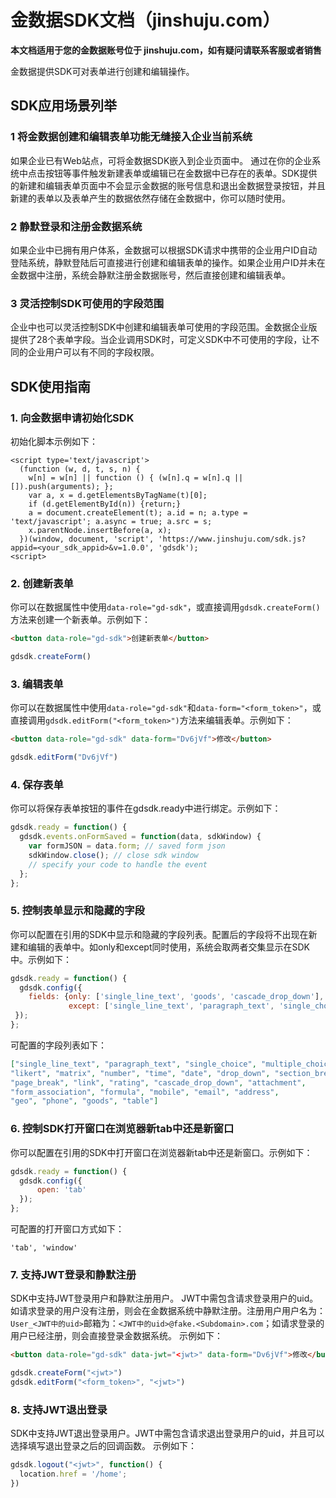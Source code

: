 # 金数据SDK文档（jinshuju.com）

**本文档适用于您的金数据账号位于 jinshuju.com，如有疑问请联系客服或者销售**

金数据提供SDK可对表单进行创建和编辑操作。

## SDK应用场景列举

### 1 将金数据创建和编辑表单功能无缝接入企业当前系统
如果企业已有Web站点，可将金数据SDK嵌入到企业页面中。 通过在你的企业系统中点击按钮等事件触发新建表单或编辑已在金数据中已存在的表单。SDK提供的新建和编辑表单页面中不会显示金数据的账号信息和退出金数据登录按钮，并且新建的表单以及表单产生的数据依然存储在金数据中，你可以随时使用。


### 2 静默登录和注册金数据系统
如果企业中已拥有用户体系，金数据可以根据SDK请求中携带的企业用户ID自动登陆系统，静默登陆后可直接进行创建和编辑表单的操作。如果企业用户ID并未在金数据中注册，系统会静默注册金数据账号，然后直接创建和编辑表单。


### 3 灵活控制SDK可使用的字段范围
企业中也可以灵活控制SDK中创建和编辑表单可使用的字段范围。金数据企业版提供了28个表单字段。当企业调用SDK时，可定义SDK中不可使用的字段，让不同的企业用户可以有不同的字段权限。



## SDK使用指南

### 1. 向金数据申请初始化SDK

初始化脚本示例如下：

````
<script type='text/javascript'>
  (function (w, d, t, s, n) {
    w[n] = w[n] || function () { (w[n].q = w[n].q || []).push(arguments); };
    var a, x = d.getElementsByTagName(t)[0];
    if (d.getElementById(n)) {return;}
    a = document.createElement(t); a.id = n; a.type = 'text/javascript'; a.async = true; a.src = s;
    x.parentNode.insertBefore(a, x);
  })(window, document, 'script', 'https://www.jinshuju.com/sdk.js?appid=<your_sdk_appid>&v=1.0.0', 'gdsdk');
<script>
````

### 2. 创建新表单

你可以在数据属性中使用`data-role="gd-sdk"`，或直接调用`gdsdk.createForm()`方法来创建一个新表单。示例如下：

```html
<button data-role="gd-sdk">创建新表单</button>
```

```javascript
gdsdk.createForm()
```


### 3. 编辑表单

你可以在数据属性中使用`data-role="gd-sdk"`和`data-form="<form_token>"`，或直接调用`gdsdk.editForm("<form_token>")`方法来编辑表单。示例如下：

```html
<button data-role="gd-sdk" data-form="Dv6jVf">修改</button>
```
```javascript
gdsdk.editForm("Dv6jVf")
```


### 4. 保存表单

你可以将保存表单按钮的事件在gdsdk.ready中进行绑定。示例如下：

```javascript
gdsdk.ready = function() {
  gdsdk.events.onFormSaved = function(data, sdkWindow) {
    var formJSON = data.form; // saved form json
    sdkWindow.close(); // close sdk window
    // specify your code to handle the event
  };
};
```

### 5. 控制表单显示和隐藏的字段

你可以配置在引用的SDK中显示和隐藏的字段列表。配置后的字段将不出现在新建和编辑的表单中。如only和except同时使用，系统会取两者交集显示在SDK中。示例如下：

```javascript
gdsdk.ready = function() {
  gdsdk.config({
    fields: {only: ['single_line_text', 'goods', 'cascade_drop_down'],
             except: ['single_line_text', 'paragraph_text', 'single_choice']}
 });
};
```

可配置的字段列表如下：

```json
["single_line_text", "paragraph_text", "single_choice", "multiple_choice",
"likert", "matrix", "number", "time", "date", "drop_down", "section_break",
"page_break", "link", "rating", "cascade_drop_down", "attachment",
"form_association", "formula", "mobile", "email", "address",
"geo", "phone", "goods", "table"]
```

### 6. 控制SDK打开窗口在浏览器新tab中还是新窗口

你可以配置在引用的SDK中打开窗口在浏览器新tab中还是新窗口。示例如下：

```javascript
gdsdk.ready = function() {
  gdsdk.config({
      open: 'tab'
  });
};
```

可配置的打开窗口方式如下：

```
'tab', 'window'
```

### 7. 支持JWT登录和静默注册

SDK中支持JWT登录用户和静默注册用户。
JWT中需包含请求登录用户的uid。如请求登录的用户没有注册，则会在金数据系统中静默注册。注册用户用户名为：`User_<JWT中的uid>`邮箱为：`<JWT中的uid>@fake.<Subdomain>.com`；如请求登录的用户已经注册，则会直接登录金数据系统。
示例如下：

```html
<button data-role="gd-sdk" data-jwt="<jwt>" data-form="Dv6jVf">修改</button>
```
```javascript
gdsdk.createForm("<jwt>")
gdsdk.editForm("<form_token>", "<jwt>")
```

### 8. 支持JWT退出登录

SDK中支持JWT退出登录用户。JWT中需包含请求退出登录用户的uid，并且可以选择填写退出登录之后的回调函数。
示例如下：

```javascript
gdsdk.logout("<jwt>", function() {
  location.href = '/home';
})
```


